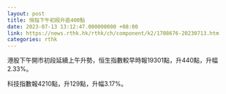 ```yaml
---
layout: post
title: 恒指下午初段升逾400點
date: 2023-07-13 13:12:47.000000000 +08:00
link: https://news.rthk.hk/rthk/ch/component/k2/1708676-20230713.htm
categories: rthk
---
```


港股下午開市初段延續上午升勢，恒生指數較早時報19301點，升440點，升幅2.33%。

科技指數報4210點，升129點，升幅3.17%。
